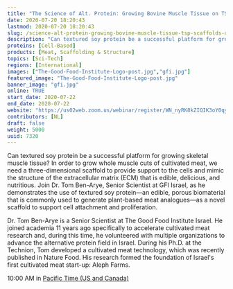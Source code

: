 ```yaml
---
title: "The Science of Alt. Protein: Growing Bovine Muscle Tissue on TSP-Scaffolds with Dr. Tom Ben-Arye"
date: 2020-07-20 18:20:43
lastmod: 2020-07-20 18:20:43
slug: /science-alt-protein-growing-bovine-muscle-tissue-tsp-scaffolds-dr-tom-ben-arye
description: "Can textured soy protein be a successful platform for growing skeletal muscle tissue? In order to grow whole muscle cuts of cultivated meat, we need a three-dimensional scaffold to provide support to the cells and mimic the structure of the extracellular matrix (ECM) that is edible, delicious, and nutritious. Join Dr. Tom Ben-Arye, Senior Scientist at GFI Israel, as he demonstrates the use of textured soy protein—an edible, porous biomaterial that is commonly used to generate plant-based meat analogues—as a novel scaffold to support cell attachment and proliferation."
proteins: [Cell-Based]
products: [Meat, Scaffolding & Structure]
topics: [Sci-Tech]
regions: [International]
images: ["The-Good-Food-Institute-Logo-post.jpg","gfi.jpg"]
featured_image: "The-Good-Food-Institute-Logo-post.jpg"
banner_image: "gfi.jpg"
online: TRUE
start_date: 2020-07-22
end_date: 2020-07-22
website: "https://us02web.zoom.us/webinar/register/WN_nyRK8kZIQIK3oY0qyDV7Fw"
contributors: [NL]
draft: false
weight: 5000
uuid: 7320
---
```

<p>Can textured soy protein be a successful platform for growing skeletal muscle tissue? In order to grow whole muscle cuts of cultivated meat, we need a three-dimensional scaffold to provide support to the cells and mimic the structure of the extracellular matrix (ECM) that is edible, delicious, and nutritious. Join Dr. Tom Ben-Arye, Senior Scientist at GFI Israel, as he demonstrates the use of textured soy protein—an edible, porous biomaterial that is commonly used to generate plant-based meat analogues—as a novel scaffold to support cell attachment and proliferation.</p>
<p>Dr. Tom Ben-Arye is a Senior Scientist at The Good Food Institute Israel. He joined academia 11 years ago specifically to accelerate cultivated meat research and, during this time, he volunteered with multiple organizations to advance the alternative protein field in Israel. During his Ph.D. at the Technion, Tom developed a cultivated meat technology, which was recently published in Nature Food. His research formed the foundation of Israel's first cultivated meat start-up: Aleph Farms.</p>
<p>10:00 AM in <a href=";">Pacific Time (US and Canada)</a></p>
